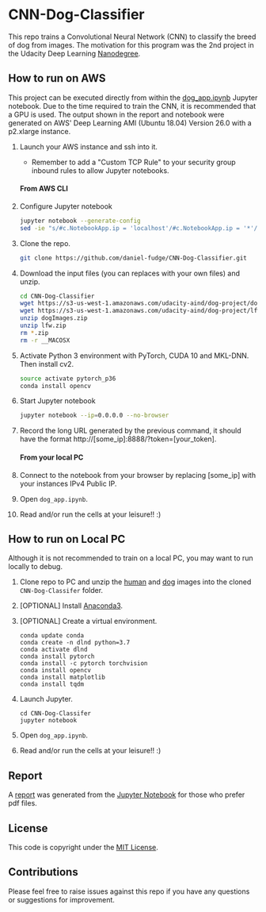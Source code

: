 # CNN-Dog-Classifier
This repo trains a Convolutional Neural Network (CNN) to classify the breed of dog from images.  The motivation
for this program was the 2nd project in the Udacity Deep Learning 
[Nanodegree](https://www.udacity.com/course/deep-learning-nanodegree--nd101). 

## How to run on AWS
This project can be executed directly from within the [dog_app.ipynb](dog_app.ipynb) Jupyter notebook.  Due to the time 
required to train the CNN, it is recommended that a GPU is used.  The output shown in the report and notebook were 
generated on AWS' Deep Learning AMI (Ubuntu 18.04) Version 26.0 with a p2.xlarge instance.

1. Launch your AWS instance and ssh into it. 
   - Remember to add a "Custom TCP Rule" to your security group inbound rules to allow Jupyter notebooks.
   
   #### From AWS CLI
1. Configure Jupyter notebook  
   ```bash
   jupyter notebook --generate-config
   sed -ie "s/#c.NotebookApp.ip = 'localhost'/#c.NotebookApp.ip = '*'/g" ~/.jupyter/jupyter_notebook_config.py

1. Clone the repo.
   ```bash 
   git clone https://github.com/daniel-fudge/CNN-Dog-Classifier.git

1. Download the input files (you can replaces with your own files) and unzip.
   ```bash
   cd CNN-Dog-Classifier
   wget https://s3-us-west-1.amazonaws.com/udacity-aind/dog-project/dogImages.zip
   wget https://s3-us-west-1.amazonaws.com/udacity-aind/dog-project/lfw.zip
   unzip dogImages.zip
   unzip lfw.zip
   rm *.zip
   rm -r __MACOSX
   
1. Activate Python 3 environment with PyTorch, CUDA 10 and MKL-DNN.  Then install cv2.
   ```bash 
   source activate pytorch_p36
   conda install opencv

1. Start Jupyter notebook
   ```bash   
   jupyter notebook --ip=0.0.0.0 --no-browser 

1. Record the long URL generated by the previous command, it should have the format 
http://[some_ip]:8888/?token=[your_token].
   
   #### From your local PC
1. Connect to the notebook from your browser by replacing [some_ip] with your instances IPv4 Public IP.

1. Open `dog_app.ipynb`.

1. Read and/or run the cells at your leisure!!  :)

## How to run on Local PC
Although it is not recommended to train on a local PC, you may want to run locally to debug.  

1. Clone repo to PC and unzip the [human](https://s3-us-west-1.amazonaws.com/udacity-aind/dog-project/lfw.zip) and 
[dog](https://s3-us-west-1.amazonaws.com/udacity-aind/dog-project/dogImages.zip) images into the cloned 
`CNN-Dog-Classifer` folder.

1. [OPTIONAL] Install [Anaconda3](https://www.anaconda.com/distribution/).

2. [OPTIONAL] Create a virtual environment.
   ```shell script
   conda update conda
   conda create -n dlnd python=3.7 
   conda activate dlnd
   conda install pytorch
   conda install -c pytorch torchvision
   conda install opencv
   conda install matplotlib
   conda install tqdm
   
1. Launch Jupyter.
   ```shell script
   cd CNN-Dog-Classifer
   jupyter notebook

1. Open `dog_app.ipynb`.

1. Read and/or run the cells at your leisure!!  :)
 
## Report
A [report](report.pdf) was generated from the [Jupyter Notebook](dog_app.ipynb) for those who prefer pdf files.

## License
This code is copyright under the [MIT License](LICENSE).

## Contributions
Please feel free to raise issues against this repo if you have any questions or suggestions for improvement.
